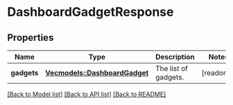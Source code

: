 # DashboardGadgetResponse

## Properties

Name | Type | Description | Notes
------------ | ------------- | ------------- | -------------
**gadgets** | [**Vec<models::DashboardGadget>**](DashboardGadget.md) | The list of gadgets. | [readonly]

[[Back to Model list]](../README.md#documentation-for-models) [[Back to API list]](../README.md#documentation-for-api-endpoints) [[Back to README]](../README.md)



